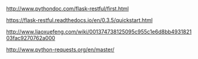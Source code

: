 
http://www.pythondoc.com/flask-restful/first.html

https://flask-restful.readthedocs.io/en/0.3.5/quickstart.html

http://www.liaoxuefeng.com/wiki/001374738125095c955c1e6d8bb493182103fac9270762a000

http://www.python-requests.org/en/master/
